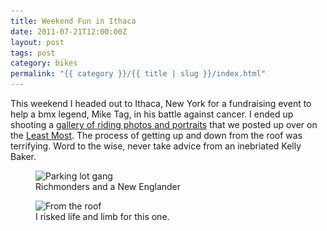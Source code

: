 ```yaml
---
title: Weekend Fun in Ithaca
date: 2011-07-21T12:00:00Z
layout: post
tags: post
category: bikes
permalink: "{{ category }}/{{ title | slug }}/index.html"
---
```


This weekend I headed out to Ithaca, New York for a fundraising event to help a bmx legend, Mike Tag, in his battle against cancer. I ended up shooting a [gallery of riding photos and portraits](https://leastmost.com/features/ithacas-mike-tag-benefit/) that we posted up over on the [Least Most](https://leastmost.com/). The process of getting up and down from the roof was terrifying. Word to the wise, never take advice from an inebriated Kelly Baker.

<figure>
  <img src="/img/ithaca-1-240.jpg" sizes="100vw" loading="lazy" srcset="/img/ithaca-1-800.jpg 640w, /img/ithaca-1-1024.jpg 800w, /img/ithaca-1-1600.jpg 1024w" alt="Parking lot gang">
  <figcaption>Richmonders and a New Englander</figcaption>
</figure>

<figure>
  <img src="/img/ithaca-2-240.jpg" sizes="100vw" loading="lazy" srcset="/img/ithaca-2-800.jpg 640w, /img/ithaca-2-1024.jpg 800w, /img/ithaca-2-1600.jpg 1024w" alt="From the roof">
  <figcaption>I risked life and limb for this one.</figcaption>
</figure>
